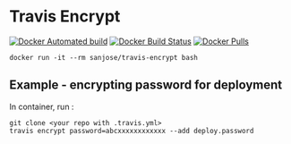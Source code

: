 # Travis Encrypt
[![Docker Automated build](https://img.shields.io/docker/automated/sanjose/travis-encrypt.svg)](https://hub.docker.com/r/sanjose/travis-encrypt)
[![Docker Build Status](https://img.shields.io/docker/build/sanjose/travis-encrypt.svg)](https://hub.docker.com/r/sanjose/travis-encrypt)
[![Docker Pulls](https://img.shields.io/docker/pulls/sanjose/travis-encrypt.svg)](https://hub.docker.com/r/sanjose/travis-encrypt)

```linux
docker run -it --rm sanjose/travis-encrypt bash
```

## Example - encrypting password for deployment
In container, run :
```linux
git clone <your repo with .travis.yml>
travis encrypt password=abcxxxxxxxxxxxx --add deploy.password
```
